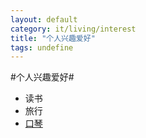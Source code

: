 ```yaml
---
layout: default
category: it/living/interest
title: "个人兴趣爱好"
tags: undefine
---
```






#个人兴趣爱好#
  * 读书
  * 旅行
  * [口琴](/it/living/interest/2012/11/24/harmonica)
